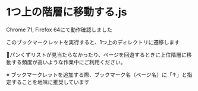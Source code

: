 # 1つ上の階層に移動する.js

Chrome 71, Firefox 64にて動作確認しました

このブックマークレットを実行すると、1つ上のディレクトリに遷移します

💁パンくずリストが見当たらなかったり、ページを回遊するときに上位階層に移動する頻度が高いような作業中にご利用ください。


※ ブックマークレットを追加する際、ブックマーク名（ページ名）に「↑」と指定することを地味に推奨しています
